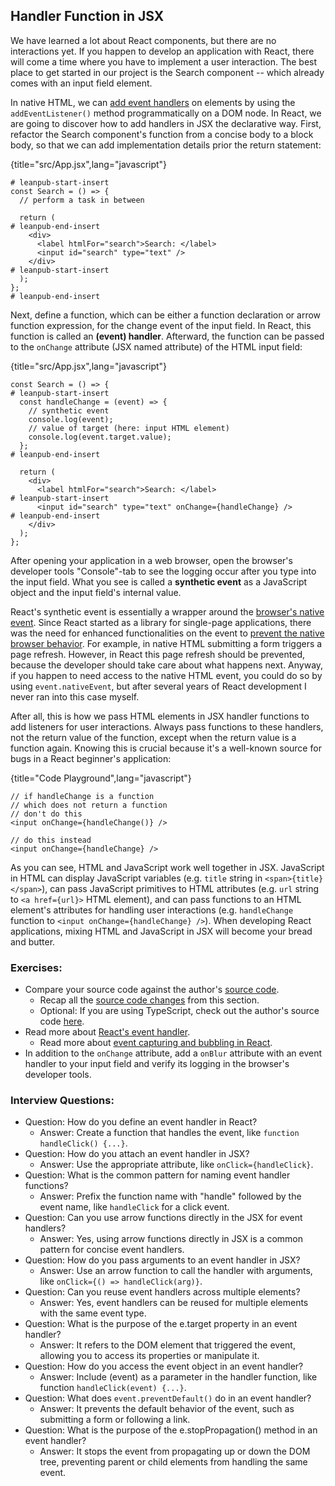 ## Handler Function in JSX

We have learned a lot about React components, but there are no interactions yet. If you happen to develop an application with React, there will come a time where you have to implement a user interaction. The best place to get started in our project is the Search component -- which already comes with an input field element.

In native HTML, we can [add event handlers](https://mzl.la/2ZbTcYZ) on elements by using the `addEventListener()` method programmatically on a DOM node. In React, we are going to discover how to add handlers in JSX the declarative way. First, refactor the Search component's function from a concise body to a block body, so that we can add implementation details prior the return statement:

{title="src/App.jsx",lang="javascript"}
~~~~~~~
# leanpub-start-insert
const Search = () => {
  // perform a task in between

  return (
# leanpub-end-insert
    <div>
      <label htmlFor="search">Search: </label>
      <input id="search" type="text" />
    </div>
# leanpub-start-insert
  );
};
# leanpub-end-insert
~~~~~~~

Next, define a function, which can be either a function declaration or arrow function expression, for the change event of the input field. In React, this function is called an **(event) handler**. Afterward, the function can be passed to the `onChange` attribute (JSX named attribute) of the HTML input field:

{title="src/App.jsx",lang="javascript"}
~~~~~~~
const Search = () => {
# leanpub-start-insert
  const handleChange = (event) => {
    // synthetic event
    console.log(event);
    // value of target (here: input HTML element)
    console.log(event.target.value);
  };
# leanpub-end-insert

  return (
    <div>
      <label htmlFor="search">Search: </label>
# leanpub-start-insert
      <input id="search" type="text" onChange={handleChange} />
# leanpub-end-insert
    </div>
  );
};
~~~~~~~

After opening your application in a web browser, open the browser's developer tools "Console"-tab to see the logging occur after you type into the input field. What you see is called a **synthetic event** as a JavaScript object and the input field's internal value.

React's synthetic event is essentially a wrapper around the [browser's native event](https://mzl.la/30Dk8kt). Since React started as a library for single-page applications, there was the need for enhanced functionalities on the event to [prevent the native browser behavior](https://www.robinwieruch.de/react-preventdefault/). For example, in native HTML submitting a form triggers a page refresh. However, in React this page refresh should be prevented, because the developer should take care about what happens next. Anyway, if you happen to need access to the native HTML event, you could do so by using `event.nativeEvent`, but after several years of React development I never ran into this case myself.

After all, this is how we pass HTML elements in JSX handler functions to add listeners for user interactions. Always pass functions to these handlers, not the return value of the function, except when the return value is a function again. Knowing this is crucial because it's a well-known source for bugs in a React beginner's application:

{title="Code Playground",lang="javascript"}
~~~~~~~
// if handleChange is a function
// which does not return a function
// don't do this
<input onChange={handleChange()} />

// do this instead
<input onChange={handleChange} />
~~~~~~~

As you can see, HTML and JavaScript work well together in JSX. JavaScript in HTML can display JavaScript variables (e.g. `title` string in `<span>{title}</span>`), can pass JavaScript primitives to HTML attributes (e.g. `url` string to `<a href={url}>` HTML element), and can pass functions to an HTML element's attributes for handling user interactions (e.g. `handleChange` function to `<input onChange={handleChange} />`). When developing React applications, mixing HTML and JavaScript in JSX will become your bread and butter.

### Exercises:

* Compare your source code against the author's [source code](https://github.com/the-road-to-learn-react/hacker-stories/tree/2025_handler-function).
  * Recap all the [source code changes](https://github.com/the-road-to-learn-react/hacker-stories/compare/2025_react-component-declaration...2025_handler-function) from this section.
  * Optional: If you are using TypeScript, check out the author's source code [here](https://bit.ly/3UrYARS).
* Read more about [React's event handler](https://www.robinwieruch.de/react-event-handler/).
  * Read more about [event capturing and bubbling in React](https://www.robinwieruch.de/react-event-bubbling-capturing/).
* In addition to the `onChange` attribute, add a `onBlur` attribute with an event handler to your input field and verify its logging in the browser's developer tools.

### Interview Questions:

* Question: How do you define an event handler in React?
  * Answer: Create a function that handles the event, like `function handleClick() {...}`.
* Question: How do you attach an event handler in JSX?
  * Answer: Use the appropriate attribute, like `onClick={handleClick}`.
* Question: What is the common pattern for naming event handler functions?
  * Answer: Prefix the function name with "handle" followed by the event name, like `handleClick` for a click event.
* Question: Can you use arrow functions directly in the JSX for event handlers?
  * Answer: Yes, using arrow functions directly in JSX is a common pattern for concise event handlers.
* Question: How do you pass arguments to an event handler in JSX?
  * Answer: Use an arrow function to call the handler with arguments, like `onClick={() => handleClick(arg)}`.
* Question: Can you reuse event handlers across multiple elements?
  * Answer: Yes, event handlers can be reused for multiple elements with the same event type.
* Question: What is the purpose of the e.target property in an event handler?
  * Answer: It refers to the DOM element that triggered the event, allowing you to access its properties or manipulate it.
* Question: How do you access the event object in an event handler?
  * Answer: Include (event) as a parameter in the handler function, like function `handleClick(event) {...}`.
* Question: What does `event.preventDefault()` do in an event handler?
  * Answer: It prevents the default behavior of the event, such as submitting a form or following a link.
* Question: What is the purpose of the e.stopPropagation() method in an event handler?
  * Answer: It stops the event from propagating up or down the DOM tree, preventing parent or child elements from handling the same event.